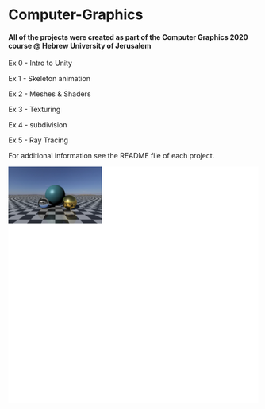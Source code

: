 # Computer-Graphics

#### All of the projects were created as part of the Computer Graphics 2020 course @ Hebrew University of Jerusalem

Ex 0 - Intro to Unity

Ex 1 - Skeleton animation

Ex 2 - Meshes & Shaders

Ex 3 - Texturing

Ex 4 - subdivision

Ex 5 - Ray Tracing


For additional information see the README file of each project. <br />


![picture](img5.png)




